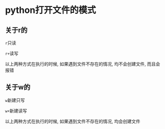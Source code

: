 # python打开文件的模式

## 关于r的

`r`只读

`r+`读写

以上两种方式在执行的时候, 如果遇到文件不存在的情况, 均不会创建文件, 而且会报错



## 关于w的

`w`新建只写

`w+`新建读写

以上两种方式在执行的时候, 如果遇到文件不存在的情况, 均会创建文件